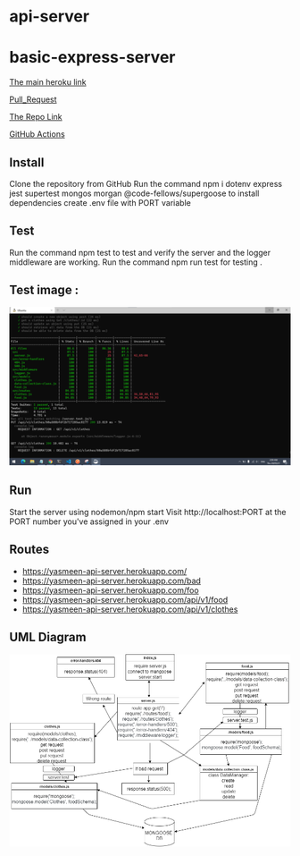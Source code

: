 # api-server

# basic-express-server

[The main heroku link](https://yasmeen-api-server.herokuapp.com/)

[Pull_Request](https://github.com/yasmeenokh/api-server/pull/1)

[The Repo Link](https://github.com/yasmeenokh/api-server)

[GitHub Actions](https://github.com/yasmeenokh/api-server/actions)

## Install
Clone the repository from GitHub
Run the command npm i dotenv express jest supertest mongos morgan @code-fellows/supergoose to install dependencies
create .env file with PORT variable
## Test
Run the command npm test to test and verify the server and the logger middleware  are working.
Run the command npm run test for testing .

## Test image : 
![test](./images/test-lab04.png)
## Run
Start the server using nodemon/npm start
Visit http://localhost:PORT at the PORT number you've assigned in your .env

## Routes
* https://yasmeen-api-server.herokuapp.com/
* https://yasmeen-api-server.herokuapp.com/bad
* https://yasmeen-api-server.herokuapp.com/foo
* https://yasmeen-api-server.herokuapp.com/api/v1/food
* https://yasmeen-api-server.herokuapp.com/api/v1/clothes

## UML Diagram

![uml](./images/lab04Uml.png)
